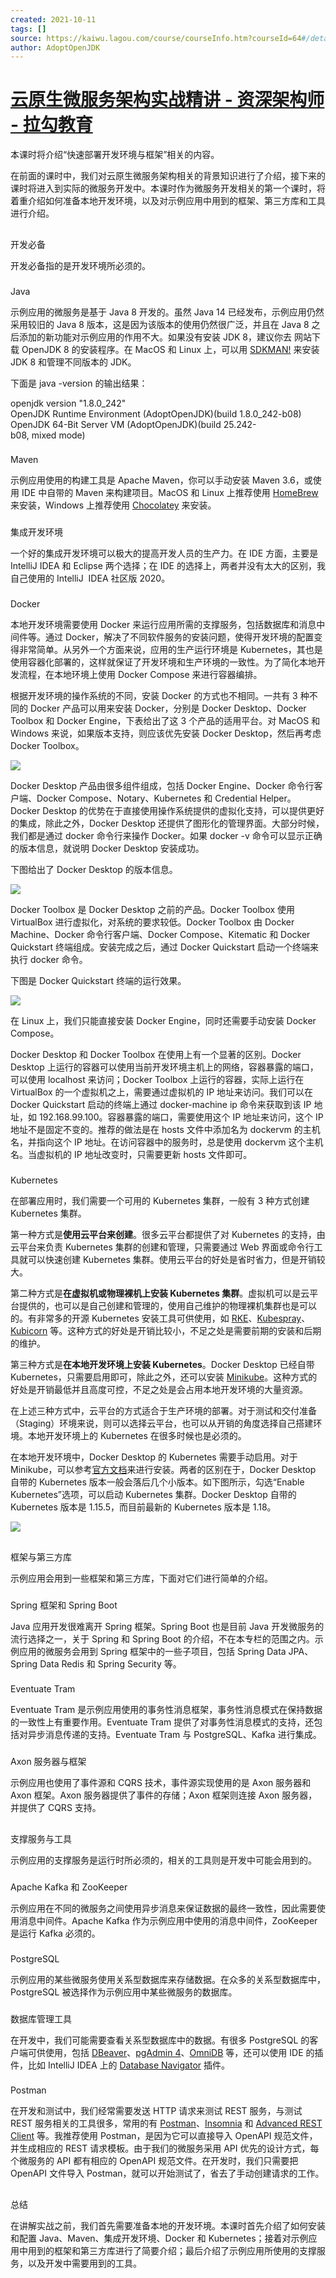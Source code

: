 ```yaml
---
created: 2021-10-11
tags: []
source: https://kaiwu.lagou.com/course/courseInfo.htm?courseId=64#/detail/pc?id=1804
author: AdoptOpenJDK
---
```


# [云原生微服务架构实战精讲 - 资深架构师 - 拉勾教育](https://kaiwu.lagou.com/course/courseInfo.htm?courseId=64#/detail/pc?id=1804)


本课时将介绍“快速部署开发环境与框架”相关的内容。

在前面的课时中，我们对云原生微服务架构相关的背景知识进行了介绍，接下来的课时将进入到实际的微服务开发中。本课时作为微服务开发相关的第一个课时，将着重介绍如何准备本地开发环境，以及对示例应用中用到的框架、第三方库和工具进行介绍。

## 

开发必备

开发必备指的是开发环境所必须的。

### 

Java

示例应用的微服务是基于 Java 8 开发的。虽然 Java 14 已经发布，示例应用仍然采用较旧的 Java 8 版本，这是因为该版本的使用仍然很广泛，并且在 Java 8 之后添加的新功能对示例应用的作用不大。如果没有安装 JDK 8，建议你去 网站下载 OpenJDK 8 的安装程序。在 MacOS 和 Linux 上，可以用 [SDKMAN!](https://sdkman.io/) 来安装 JDK 8 和管理不同版本的 JDK。

下面是 java -version 的输出结果：

openjdk version "1.8.0\_242"
OpenJDK Runtime Environment (AdoptOpenJDK)(build 1.8.0\_242-b08)
OpenJDK 64-Bit Server VM (AdoptOpenJDK)(build 25.242-b08, mixed mode)

### 

Maven

示例应用使用的构建工具是 Apache Maven，你可以手动安装 Maven 3.6，或使用 IDE 中自带的 Maven 来构建项目。MacOS 和 Linux 上推荐使用 [HomeBrew](https://brew.sh/) 来安装，Windows 上推荐使用 [Chocolatey](https://chocolatey.org/) 来安装。

### 

集成开发环境

一个好的集成开发环境可以极大的提高开发人员的生产力。在 IDE 方面，主要是 IntelliJ IDEA 和 Eclipse 两个选择；在 IDE 的选择上，两者并没有太大的区别，我自己使用的 IntelliJ  IDEA 社区版 2020。

### 

Docker

本地开发环境需要使用 Docker 来运行应用所需的支撑服务，包括数据库和消息中间件等。通过 Docker，解决了不同软件服务的安装问题，使得开发环境的配置变得非常简单。从另外一个方面来说，应用的生产运行环境是 Kubernetes，其也是使用容器化部署的，这样就保证了开发环境和生产环境的一致性。为了简化本地开发流程，在本地环境上使用 Docker Compose 来进行容器编排。

根据开发环境的操作系统的不同，安装 Docker 的方式也不相同。一共有 3 种不同的 Docker 产品可以用来安装 Docker，分别是 Docker Desktop、Docker Toolbox 和 Docker Engine，下表给出了这 3 个产品的适用平台。对 MacOS 和 Windows 来说，如果版本支持，则应该优先安装 Docker Desktop，然后再考虑 Docker Toolbox。

![](https://s0.lgstatic.com/i/image3/M01/0F/DF/Ciqah16WpAGAU2o3AABJTqMWa54909.png)

Docker Desktop 产品由很多组件组成，包括 Docker Engine、Docker 命令行客户端、Docker Compose、Notary、Kubernetes 和 Credential Helper。Docker Desktop 的优势在于直接使用操作系统提供的虚拟化支持，可以提供更好的集成，除此之外，Docker Desktop 还提供了图形化的管理界面。大部分时候，我们都是通过 docker 命令行来操作 Docker。如果 docker -v 命令可以显示正确的版本信息，就说明 Docker Desktop 安装成功。

下图给出了 Docker Desktop 的版本信息。

![](https://s0.lgstatic.com/i/image3/M01/88/F5/Cgq2xl6WpAKALcy0AAQafh63aM4363.png)

Docker Toolbox 是 Docker Desktop 之前的产品。Docker Toolbox 使用 VirtualBox 进行虚拟化，对系统的要求较低。Docker Toolbox 由 Docker Machine、Docker 命令行客户端、Docker Compose、Kitematic 和 Docker Quickstart 终端组成。安装完成之后，通过 Docker Quickstart 启动一个终端来执行 docker 命令。

下图是 Docker Quickstart 终端的运行效果。

![](https://s0.lgstatic.com/i/image3/M01/02/B1/CgoCgV6WpAKASDK5AAB84CacY5w047.png)

在 Linux 上，我们只能直接安装 Docker Engine，同时还需要手动安装 Docker Compose。

Docker Desktop 和 Docker Toolbox 在使用上有一个显著的区别。Docker Desktop 上运行的容器可以使用当前开发环境主机上的网络，容器暴露的端口，可以使用 localhost 来访问；Docker Toolbox 上运行的容器，实际上运行在 VirtualBox 的一个虚拟机之上，需要通过虚拟机的 IP 地址来访问。我们可以在 Docker Quickstart 启动的终端上通过 docker-machine ip 命令来获取到该 IP 地址，如 192.168.99.100。容器暴露的端口，需要使用这个 IP 地址来访问，这个 IP 地址不是固定不变的。推荐的做法是在 hosts 文件中添加名为 dockervm 的主机名，并指向这个 IP 地址。在访问容器中的服务时，总是使用 dockervm 这个主机名。当虚拟机的 IP 地址改变时，只需要更新 hosts 文件即可。

### 

Kubernetes

在部署应用时，我们需要一个可用的 Kubernetes 集群，一般有 3 种方式创建 Kubernetes 集群。

第一种方式是**使用云平台来创建**。很多云平台都提供了对 Kubernetes 的支持，由云平台来负责 Kubernetes 集群的创建和管理，只需要通过 Web 界面或命令行工具就可以快速创建 Kubernetes 集群。使用云平台的好处是省时省力，但是开销较大。

第二种方式是**在虚拟机或物理裸机上安装 Kubernetes 集群**。虚拟机可以是云平台提供的，也可以是自己创建和管理的，使用自己维护的物理裸机集群也是可以的。有非常多的开源 Kubernetes 安装工具可供使用，如 [RKE](https://rancher.com/docs/rke/latest/en/)、[Kubespray](https://github.com/kubernetes-sigs/kubespray)、[Kubicorn](https://github.com/kubicorn/kubicorn) 等。这种方式的好处是开销比较小，不足之处是需要前期的安装和后期的维护。

第三种方式是**在本地开发环境上安装 Kubernetes**。Docker Desktop 已经自带 Kubernetes，只需要启用即可，除此之外，还可以安装 [Minikube](https://minikube.sigs.k8s.io/)。这种方式的好处是开销最低并且高度可控，不足之处是会占用本地开发环境的大量资源。

在上述三种方式中，云平台的方式适合于生产环境的部署。对于测试和交付准备（Staging）环境来说，则可以选择云平台，也可以从开销的角度选择自己搭建环境。本地开发环境上的 Kubernetes 在很多时候也是必须的。

在本地开发环境中，Docker Desktop 的 Kubernetes 需要手动启用。对于 Minikube，可以参考[官方文档](https://minikube.sigs.k8s.io/docs/start/)来进行安装。两者的区别在于，Docker Desktop 自带的 Kubernetes 版本一般会落后几个小版本。如下图所示，勾选“Enable Kubernetes”选项，可以启动 Kubernetes 集群。Docker Desktop 自带的 Kubernetes 版本是 1.15.5，而目前最新的 Kubernetes 版本是 1.18。

![](https://s0.lgstatic.com/i/image3/M01/0F/DF/Ciqah16WpAKAfxTcAAUWZVpIgs8956.png)

## 

框架与第三方库

示例应用会用到一些框架和第三方库，下面对它们进行简单的介绍。

### 

Spring 框架和 Spring Boot

Java 应用开发很难离开 Spring 框架。Spring Boot 也是目前 Java 开发微服务的流行选择之一，关于 Spring 和 Spring Boot 的介绍，不在本专栏的范围之内。示例应用的微服务会用到 Spring 框架中的一些子项目，包括 Spring Data JPA、Spring Data Redis 和 Spring Security 等。

### 

Eventuate Tram

Eventuate Tram 是示例应用使用的事务性消息框架，事务性消息模式在保持数据的一致性上有重要作用。Eventuate Tram 提供了对事务性消息模式的支持，还包括对异步消息传递的支持。Eventuate Tram 与 PostgreSQL、Kafka 进行集成。

### 

Axon 服务器与框架

示例应用也使用了事件源和 CQRS 技术，事件源实现使用的是 Axon 服务器和 Axon 框架。Axon 服务器提供了事件的存储；Axon 框架则连接 Axon 服务器，并提供了 CQRS 支持。

## 

支撑服务与工具

示例应用的支撑服务是运行时所必须的，相关的工具则是开发中可能会用到的。

### 

Apache Kafka 和 ZooKeeper

示例应用在不同的微服务之间使用异步消息来保证数据的最终一致性，因此需要使用消息中间件。Apache Kafka 作为示例应用中使用的消息中间件，ZooKeeper 是运行 Kafka 必须的。

### 

PostgreSQL

示例应用的某些微服务使用关系型数据库来存储数据。在众多的关系型数据库中，PostgreSQL 被选择作为示例应用中某些微服务的数据库。

### 

数据库管理工具

在开发中，我们可能需要查看关系型数据库中的数据。有很多 PostgreSQL 的客户端可供使用，包括 [DBeaver](https://dbeaver.io/)、[pgAdmin 4](https://www.pgadmin.org/)、[OmniDB](https://omnidb.org/en/) 等，还可以使用 IDE 的插件，比如 IntelliJ IDEA 上的 [Database Navigator](https://plugins.jetbrains.com/plugin/1800-database-navigator) 插件。

### 

Postman

在开发和测试中，我们经常需要发送 HTTP 请求来测试 REST 服务，与测试 REST 服务相关的工具很多，常用的有 [Postman](https://www.postman.com/)、[Insomnia](https://insomnia.rest/) 和 [Advanced REST Client](https://install.advancedrestclient.com/install) 等。我推荐使用 Postman，是因为它可以直接导入 OpenAPI 规范文件，并生成相应的 REST 请求模板。由于我们的微服务采用 API 优先的设计方式，每个微服务的 API 都有相应的 OpenAPI 规范文件。在开发时，我们只需要把 OpenAPI 文件导入 Postman，就可以开始测试了，省去了手动创建请求的工作。

## 

总结

在讲解实战之前，我们首先需要准备本地的开发环境。本课时首先介绍了如何安装和配置 Java、Maven、集成开发环境、Docker 和 Kubernetes；接着对示例应用中用到的框架和第三方库进行了简要介绍；最后介绍了示例应用所使用的支撑服务，以及开发中需要用到的工具。
